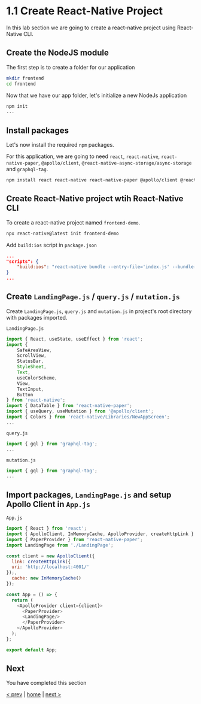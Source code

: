 # 1.1 Create React-Native Project

In this lab section we are going to create a react-native project using React-Native CLI.

## Create the NodeJS module

The first step is to create a folder for our application

```bash
mkdir frontend
cd frontend
```

Now that we have our app folder, let's initialize a new NodeJs application

```bash
npm init
...
```

## Install packages

Let's now install the required `npm` packages.

For this application, we are going to need `react`, `react-native`, `react-native-paper`, `@apollo/client`, `@react-native-async-storage/async-storage` and `graphql-tag`.

```bash
npm install react react-native react-native-paper @apollo/client @react-native-async-storage/async-storage graphql-tag
```

## Create React-Native project wtih React-Native CLI
To create a react-native project named  `frontend-demo`.
```bash
npx react-native@latest init frontend-demo
```

Add `build:ios` script in `package.json`

```json
...
"scripts": {
    "build:ios": "react-native bundle --entry-file='index.js' --bundle-output='./ios/main.jsbundle' --dev=true --platform='ios'"
}
...
```

## Create `LandingPage.js` / `query.js` / `mutation.js`

Create `LandingPage.js`, `query.js` and `mutation.js` in project's root directory with packages imported.

`LandingPage.js`
```js
import { React, useState, useEffect } from 'react';
import {
    SafeAreaView,
    ScrollView,
    StatusBar,
    StyleSheet,
    Text,
    useColorScheme,
    View,
    TextInput,
    Button
} from 'react-native';
import { DataTable } from 'react-native-paper';
import { useQuery, useMutation } from '@apollo/client';
import { Colors } from 'react-native/Libraries/NewAppScreen';
...
```

`query.js`
```js
import { gql } from 'graphql-tag';
...
```

`mutation.js`
```js
import { gql } from 'graphql-tag';
...
```

## Import packages, `LandingPage.js` and setup Apollo Client in `App.js`
`App.js`
```js
import { React } from 'react';
import { ApolloClient, InMemoryCache, ApolloProvider, createHttpLink } from '@apollo/client';
import { PaperProvider } from 'react-native-paper';
import LandingPage from './LandingPage';

const client = new ApolloClient({
  link: createHttpLink({
  uri: 'http://localhost:4001/'
});,
  cache: new InMemoryCache()
});

const App = () => {
  return (
    <ApolloProvider client={client}>
      <PaperProvider>
      <LandingPage/>
      </PaperProvider>
    </ApolloProvider>
  );
};

export default App;
```

## Next

You have completed this section

[< prev](./0_1_setup_environment.md) | [home](../readme.md) | [next >](./1_2_create_queries_mutations.md)